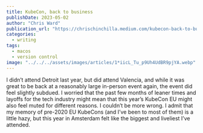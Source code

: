 ```yaml
---
title: KubeCon, back to business
publishDate: 2023-05-02
author: "Chris Ward"
publication_url: "https://chrischinchilla.medium.com/kubecon-back-to-business-722007516c02"
categories:
  - writing
tags: 
  - macos
  - version control
image: "../../../assets/images/articles/1*iicL_Tu_p9Uh4UdBR9pjYA.webp"
---
```


I didn’t attend Detroit last year, but did attend Valencia, and while it was great to be back at a reasonably large in-person event again, the event did feel slightly subdued.
I worried that the past few months of leaner times and layoffs for the tech industry might mean that this year’s KubeCon EU might also feel muted for different reasons. I couldn’t be more wrong.
I admit that my memory of pre-2020 EU KubeCons (and I’ve been to most of them) is a little hazy, but this year in Amsterdam felt like the biggest and liveliest I’ve attended.